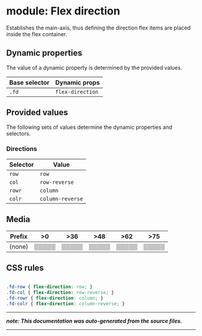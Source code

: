 # module: Flex direction

Establishes the main-axis, thus defining the direction flex items are placed
inside the flex container.








## Dynamic properties
The value of a dynamic property is determined by the provided values.

| Base selector | Dynamic props |
| ------------- | ------------- |
| `.fd` |`flex-direction`|





## Provided values
The following sets of values determine the dynamic properties and selectors.

### Directions

Selector  | Value
--------- | ---------
`row` | `row`
`col` | `row-reverse`
`rowr` | `column`
`colr` | `column-reverse`





## Media





| Prefix  |  >0 |  >36 |  >48 |  >62 |  >75 | 
| :------:  |  :---------: |  :---------: |  :---------: |  :---------: |  :---------: | 
|  (none)  |▒▒▒▒▒|▒▒▒▒▒|▒▒▒▒▒|▒▒▒▒▒|▒▒▒▒▒|






## CSS rules
```css

.fd-row { flex-direction: row; }
.fd-col { flex-direction: row-reverse; }
.fd-rowr { flex-direction: column; }
.fd-colr { flex-direction: column-reverse; }

```

- - - - -
_**note: This documentation was auto-generated from the source files.**_
- - - - -